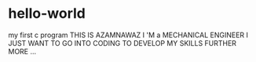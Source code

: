 # hello-world
my first c program
THIS IS AZAMNAWAZ I 'M a MECHANICAL ENGINEER I JUST WANT TO GO INTO CODING TO DEVELOP MY SKILLS FURTHER MORE ... 
